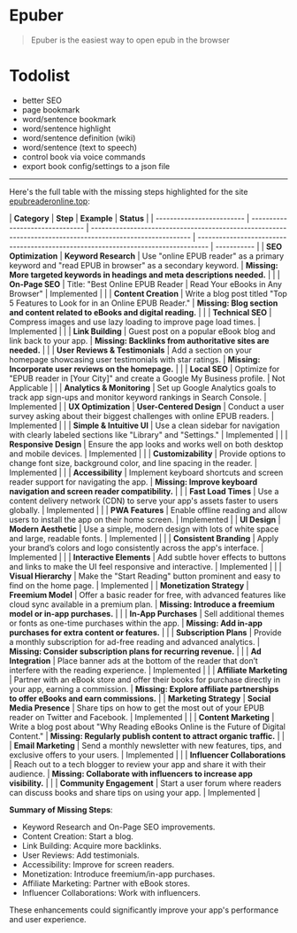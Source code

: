 # Epuber

> Epuber is the easiest way to open epub in the browser

# Todolist

- better SEO
- page bookmark
- word/sentence bookmark
- word/sentence highlight
- word/sentence definition (wiki)
- word/sentence (text to speech)
- control book via voice commands
- export book config/settings to a json file

---

Here's the full table with the missing steps highlighted for the site [epubreaderonline.top](https://epubreaderonline.top):

| **Category**              | **Step**                        | **Example**                                                                                                | **Status**                                                                        |
| ------------------------- | ------------------------------- | ---------------------------------------------------------------------------------------------------------- | --------------------------------------------------------------------------------- | ----------- |
| **SEO Optimization**      | **Keyword Research**            | Use "online EPUB reader" as a primary keyword and "read EPUB in browser" as a secondary keyword.           | **Missing: More targeted keywords in headings and meta descriptions needed.**     |
|                           | **On-Page SEO**                 | Title: "Best Online EPUB Reader                                                                            | Read Your eBooks in Any Browser"                                                  | Implemented |
|                           | **Content Creation**            | Write a blog post titled "Top 5 Features to Look for in an Online EPUB Reader."                            | **Missing: Blog section and content related to eBooks and digital reading.**      |
|                           | **Technical SEO**               | Compress images and use lazy loading to improve page load times.                                           | Implemented                                                                       |
|                           | **Link Building**               | Guest post on a popular eBook blog and link back to your app.                                              | **Missing: Backlinks from authoritative sites are needed.**                       |
|                           | **User Reviews & Testimonials** | Add a section on your homepage showcasing user testimonials with star ratings.                             | **Missing: Incorporate user reviews on the homepage.**                            |
|                           | **Local SEO**                   | Optimize for "EPUB reader in [Your City]" and create a Google My Business profile.                         | Not Applicable                                                                    |
|                           | **Analytics & Monitoring**      | Set up Google Analytics goals to track app sign-ups and monitor keyword rankings in Search Console.        | Implemented                                                                       |
| **UX Optimization**       | **User-Centered Design**        | Conduct a user survey asking about their biggest challenges with online EPUB readers.                      | Implemented                                                                       |
|                           | **Simple & Intuitive UI**       | Use a clean sidebar for navigation with clearly labeled sections like "Library" and "Settings."            | Implemented                                                                       |
|                           | **Responsive Design**           | Ensure the app looks and works well on both desktop and mobile devices.                                    | Implemented                                                                       |
|                           | **Customizability**             | Provide options to change font size, background color, and line spacing in the reader.                     | Implemented                                                                       |
|                           | **Accessibility**               | Implement keyboard shortcuts and screen reader support for navigating the app.                             | **Missing: Improve keyboard navigation and screen reader compatibility.**         |
|                           | **Fast Load Times**             | Use a content delivery network (CDN) to serve your app's assets faster to users globally.                  | Implemented                                                                       |
|                           | **PWA Features**                | Enable offline reading and allow users to install the app on their home screen.                            | Implemented                                                                       |
| **UI Design**             | **Modern Aesthetic**            | Use a simple, modern design with lots of white space and large, readable fonts.                            | Implemented                                                                       |
|                           | **Consistent Branding**         | Apply your brand’s colors and logo consistently across the app's interface.                                | Implemented                                                                       |
|                           | **Interactive Elements**        | Add subtle hover effects to buttons and links to make the UI feel responsive and interactive.              | Implemented                                                                       |
|                           | **Visual Hierarchy**            | Make the "Start Reading" button prominent and easy to find on the home page.                               | Implemented                                                                       |
| **Monetization Strategy** | **Freemium Model**              | Offer a basic reader for free, with advanced features like cloud sync available in a premium plan.         | **Missing: Introduce a freemium model or in-app purchases.**                      |
|                           | **In-App Purchases**            | Sell additional themes or fonts as one-time purchases within the app.                                      | **Missing: Add in-app purchases for extra content or features.**                  |
|                           | **Subscription Plans**          | Provide a monthly subscription for ad-free reading and advanced analytics.                                 | **Missing: Consider subscription plans for recurring revenue.**                   |
|                           | **Ad Integration**              | Place banner ads at the bottom of the reader that don’t interfere with the reading experience.             | Implemented                                                                       |
|                           | **Affiliate Marketing**         | Partner with an eBook store and offer their books for purchase directly in your app, earning a commission. | **Missing: Explore affiliate partnerships to offer eBooks and earn commissions.** |
| **Marketing Strategy**    | **Social Media Presence**       | Share tips on how to get the most out of your EPUB reader on Twitter and Facebook.                         | Implemented                                                                       |
|                           | **Content Marketing**           | Write a blog post about "Why Reading eBooks Online is the Future of Digital Content."                      | **Missing: Regularly publish content to attract organic traffic.**                |
|                           | **Email Marketing**             | Send a monthly newsletter with new features, tips, and exclusive offers to your users.                     | Implemented                                                                       |
|                           | **Influencer Collaborations**   | Reach out to a tech blogger to review your app and share it with their audience.                           | **Missing: Collaborate with influencers to increase app visibility.**             |
|                           | **Community Engagement**        | Start a user forum where readers can discuss books and share tips on using your app.                       | Implemented                                                                       |

**Summary of Missing Steps**:

- Keyword Research and On-Page SEO improvements.
- Content Creation: Start a blog.
- Link Building: Acquire more backlinks.
- User Reviews: Add testimonials.
- Accessibility: Improve for screen readers.
- Monetization: Introduce freemium/in-app purchases.
- Affiliate Marketing: Partner with eBook stores.
- Influencer Collaborations: Work with influencers.

These enhancements could significantly improve your app's performance and user experience.
